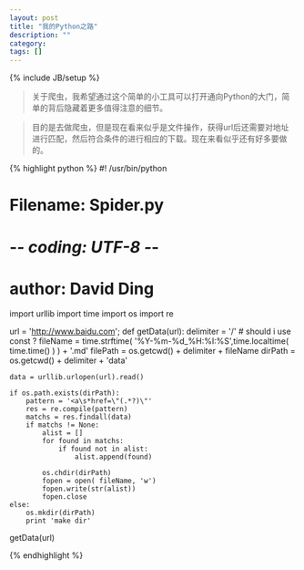 ```yaml
---
layout: post
title: "我的Python之路"
description: ""
category: 
tags: []
---
```


{% include JB/setup %}
>关于爬虫，我希望通过这个简单的小工具可以打开通向Python的大门，简单的背后隐藏着更多值得注意的细节。

>目的是去做爬虫，但是现在看来似乎是文件操作，获得url后还需要对地址进行匹配，然后符合条件的进行相应的下载。现在来看似乎还有好多要做的。

{% highlight python %}
#! /usr/bin/python
# Filename: Spider.py
# -*- coding: UTF-8 -*-
# author: David Ding

import urllib
import time 
import os
import re

url = 'http://www.baidu.com';
def getData(url):
	delimiter = '/' # should i use const ?
	fileName = time.strftime( '%Y-%m-%d_%H:%I:%S',time.localtime( time.time() ) ) + '.md'
	filePath = os.getcwd() + delimiter + fileName
	dirPath = os.getcwd() + delimiter + 'data'

	data = urllib.urlopen(url).read()

	if os.path.exists(dirPath):
		pattern = '<a\s*href=\"(.*?)\"'
		res = re.compile(pattern)
		matchs = res.findall(data)
		if matchs != None:
			alist = []
			for found in matchs:
				if found not in alist:
					alist.append(found)

			os.chdir(dirPath)
			fopen = open( fileName, 'w')
			fopen.write(str(alist))
			fopen.close
	else:
		os.mkdir(dirPath)
		print 'make dir'


getData(url)

{% endhighlight %}
